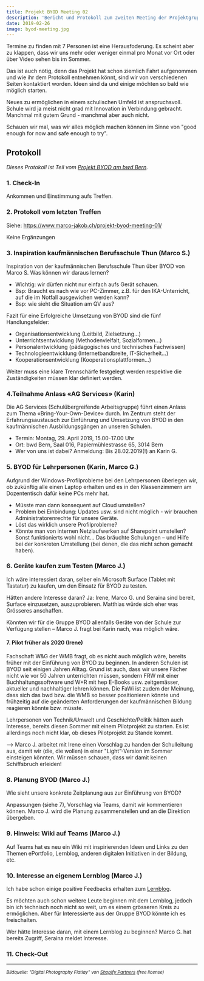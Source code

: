 ```yaml
---
title: Projekt BYOD Meeting 02
description: 'Bericht und Protokoll zum zweiten Meeting der Projektgruppe "Bring Your Own Device" am bwd Bern.'
date: 2019-02-26
image: byod-meeting.jpg
---
```


Termine zu finden mit 7 Personen ist eine Herausfoderung. Es scheint aber zu klappen, dass wir uns mehr oder weniger einmal pro Monat vor Ort oder über Video sehen bis im Sommer.

Das ist auch nötig, denn das Projekt hat schon ziemlich Fahrt aufgenommen und wie ihr dem Protokoll entnehmen könnt, sind wir von verschiedenen Seiten kontaktiert worden. Ideen sind da und einige möchten so bald wie möglich starten.

Neues zu ermöglichen in einem schulischen Umfeld ist anspruchsvoll. Schule wird ja meist nicht grad mit Innovation in Verbindung gebracht. Manchmal mit gutem Grund - manchmal aber auch nicht.

Schauen wir mal, was wir alles möglich machen können im Sinne von "good enough for now and safe enough to try".

## Protokoll

_Dieses Protokoll ist Teil vom [Projekt BYOD am bwd Bern](/projektstart-bring-your-own-device/)._

### 1. Check-In

Ankommen und Einstimmung aufs Treffen.

### 2. Protokoll vom letzten Treffen

Siehe: https://www.marco-jakob.ch/projekt-byod-meeting-01/

Keine Ergänzungen

### 3. Inspiration kaufmännischen Berufsschule Thun (Marco S.)

Inspiration von der kaufmännischen Berufsschule Thun über BYOD von Marco S. Was können wir daraus lernen?

- Wichtig: wir dürfen nicht nur einfach aufs Gerät schauen.
- Bsp: Braucht es nach wie vor PC-Zimmer, z.B. für den IKA-Unterricht, auf die im Notfall ausgewichen werden kann?
- Bsp: wie sieht die Situation am QV aus?

Fazit für eine Erfolgreiche Umsetzung von BYOD sind die fünf Handlungsfelder:

- Organisationsentwicklung (Leitbild, Zielsetzung...)
- Unterrichtsentwicklung (Methodenvielfalt, Sozialformen...)
- Personalentwicklung (pädagogisches und technisches Fachwissen)
- Technologieentwicklung (Internetbandbreite, IT-Sicherheit...)
- Kooperationsentwicklung (Kooperationsplattformen...)

Weiter muss eine klare Trennschärfe festgelegt werden respektive die Zuständigkeiten müssen klar definiert werden.


### 4.Teilnahme Anlass «AG Services» (Karin)

Die AG Services (Schulübergreifende Arbeitsgruppe) führt einen Anlass zum Thema «Bring-Your-Own-Device» durch. Im Zentrum steht der Erfahrungsaustausch zur Einführung und Umsetzung von BYOD in den kaufmännischen Ausbildungsgängen an unseren Schulen.

- Termin: Montag, 29. April 2019, 15.00-17.00 Uhr
- Ort: bwd Bern, Saal 016, Papiermühlestrasse 65, 3014 Bern
- Wer von uns ist dabei? Anmeldung: Bis 28.02.2019(!) an Karin G.

### 5. BYOD für Lehrpersonen (Karin, Marco G.)

Aufgrund der Windows-Profilprobleme bei den Lehrpersonen überlegen wir, ob zukünftig alle einen Laptop erhalten und es in den Klassenzimmern am Dozententisch dafür keine PCs mehr hat.

- Müsste man dann konsequent auf Cloud umstellen?
- Problem bei Einbindung: Updates usw. sind nicht möglich - wir brauchen Administratorenrechte für unsere Geräte.
- Löst das wirklich unsere Profilprobleme?
- Könnte man von internen Netzlaufwerken auf Sharepoint umstellen? Sonst funktionierts wohl nicht... Das bräuchte Schulungen – und Hilfe bei der konkreten Umstellung (bei denen, die das nicht schon gemacht haben).


### 6. Geräte kaufen zum Testen (Marco J.)

Ich wäre interessiert daran, selber ein Microsoft Surface (Tablet mit Tastatur) zu kaufen, um den Einsatz für BYOD zu testen.

Hätten andere Interesse daran? Ja: Irene, Marco G. und Seraina sind bereit, Surface einzusetzen, auszuprobieren. Matthias würde sich eher was Grösseres anschaffen. 

Könnten wir für die Gruppe BYOD allenfalls Geräte von der Schule zur Verfügung stellen – Marco J. fragt bei Karin nach, was möglich wäre.


#### 7.	Pilot früher als 2020 (Irene)

Fachschaft W&G der WMB fragt, ob es nicht auch möglich wäre, bereits früher mit der Einführung von BYOD zu beginnen. In anderen Schulen ist BYOD seit einigen Jahren Alltag. Grund ist auch, dass wir unsere Fächer nicht wie vor 50 Jahren unterrichten müssen, sondern FRW mit einer Buchhaltungssoftware und W+R mit hep E-Books usw. zeitgemässer, aktueller und nachhaltiger lehren können. Die FaWi ist zudem der Meinung, dass sich das bwd bzw. die WMB so besser positionieren könnte und frühzeitig auf die geänderten Anforderungen der kaufmännischen Bildung reagieren könnte bzw. müsste.

Lehrpersonen von Technik/Umwelt und Geschichte/Politik hätten auch Interesse, bereits diesen Sommer mit einem Pilotprojekt zu starten. Es ist allerdings noch nicht klar, ob dieses Pilotprojekt zu Stande kommt. 

--> Marco J. arbeitet mit Irene einen Vorschlag zu handen der Schulleitung aus, damit wir (die, die wollen) in einer "Light”-Version im Sommer einsteigen könnten. Wir müssen schauen, dass wir damit keinen Schiffsbruch erleiden!


### 8. Planung BYOD (Marco J.)

Wie sieht unsere konkrete Zeitplanung aus zur Einführung von BYOD?

Anpassungen (siehe 7), Vorschlag via Teams, damit wir kommentieren können. Marco J. wird die Planung zusammenstellen und an die Direktion übergeben. 


### 9. Hinweis: Wiki auf Teams (Marco J.)

Auf Teams hat es neu ein Wiki mit inspirierenden Ideen und Links zu den Themen ePortfolio, Lernblog, anderen digitalen Initiativen in der Bildung, etc.

### 10. Interesse an eigenem Lernblog (Marco J.)

Ich habe schon einige positive Feedbacks erhalten zum [Lernblog](/lernblog-idee/).

Es möchten auch schon weitere Leute beginnen mit dem Lernblog, jedoch bin ich technisch noch nicht so weit, um es einem grösseren Kreis zu ermöglichen. Aber für Interessierte aus der Gruppe BYOD könnte ich es freischalten.

Wer hätte Interesse daran, mit einem Lernblog zu beginnen?
Marco G. hat bereits Zugriff, Seraina meldet Interesse.

### 11. Check-Out

---

<small><em>Bildquelle: "Digital Photography Flatlay" von [Shopify Partners](https://burst.shopify.com/photos/digital-photography-flatlay) (free license)</em></small>
